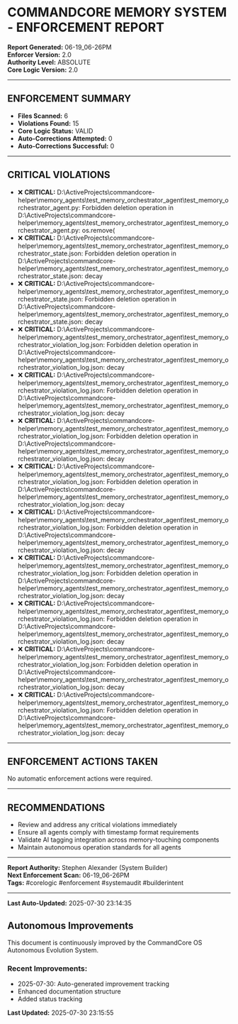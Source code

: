 # COMMANDCORE MEMORY SYSTEM - ENFORCEMENT REPORT

**Report Generated:** 06-19_06-26PM  
**Enforcer Version:** 2.0  
**Authority Level:** ABSOLUTE  
**Core Logic Version:** 2.0

---

## ENFORCEMENT SUMMARY

- **Files Scanned:** 6
- **Violations Found:** 15
- **Core Logic Status:** VALID
- **Auto-Corrections Attempted:** 0
- **Auto-Corrections Successful:** 0

---

## CRITICAL VIOLATIONS

- ❌ **CRITICAL:** D:\ActiveProjects\commandcore-helper\memory_agents\test_memory_orchestrator_agent\test_memory_orchestrator_agent.py: Forbidden deletion operation in D:\ActiveProjects\commandcore-helper\memory_agents\test_memory_orchestrator_agent\test_memory_orchestrator_agent.py: os.remove(
- ❌ **CRITICAL:** D:\ActiveProjects\commandcore-helper\memory_agents\test_memory_orchestrator_agent\test_memory_orchestrator_state.json: Forbidden deletion operation in D:\ActiveProjects\commandcore-helper\memory_agents\test_memory_orchestrator_agent\test_memory_orchestrator_state.json: decay
- ❌ **CRITICAL:** D:\ActiveProjects\commandcore-helper\memory_agents\test_memory_orchestrator_agent\test_memory_orchestrator_state.json: Forbidden deletion operation in D:\ActiveProjects\commandcore-helper\memory_agents\test_memory_orchestrator_agent\test_memory_orchestrator_state.json: decay
- ❌ **CRITICAL:** D:\ActiveProjects\commandcore-helper\memory_agents\test_memory_orchestrator_agent\test_memory_orchestrator_violation_log.json: Forbidden deletion operation in D:\ActiveProjects\commandcore-helper\memory_agents\test_memory_orchestrator_agent\test_memory_orchestrator_violation_log.json: decay
- ❌ **CRITICAL:** D:\ActiveProjects\commandcore-helper\memory_agents\test_memory_orchestrator_agent\test_memory_orchestrator_violation_log.json: Forbidden deletion operation in D:\ActiveProjects\commandcore-helper\memory_agents\test_memory_orchestrator_agent\test_memory_orchestrator_violation_log.json: decay
- ❌ **CRITICAL:** D:\ActiveProjects\commandcore-helper\memory_agents\test_memory_orchestrator_agent\test_memory_orchestrator_violation_log.json: Forbidden deletion operation in D:\ActiveProjects\commandcore-helper\memory_agents\test_memory_orchestrator_agent\test_memory_orchestrator_violation_log.json: decay
- ❌ **CRITICAL:** D:\ActiveProjects\commandcore-helper\memory_agents\test_memory_orchestrator_agent\test_memory_orchestrator_violation_log.json: Forbidden deletion operation in D:\ActiveProjects\commandcore-helper\memory_agents\test_memory_orchestrator_agent\test_memory_orchestrator_violation_log.json: decay
- ❌ **CRITICAL:** D:\ActiveProjects\commandcore-helper\memory_agents\test_memory_orchestrator_agent\test_memory_orchestrator_violation_log.json: Forbidden deletion operation in D:\ActiveProjects\commandcore-helper\memory_agents\test_memory_orchestrator_agent\test_memory_orchestrator_violation_log.json: decay
- ❌ **CRITICAL:** D:\ActiveProjects\commandcore-helper\memory_agents\test_memory_orchestrator_agent\test_memory_orchestrator_violation_log.json: Forbidden deletion operation in D:\ActiveProjects\commandcore-helper\memory_agents\test_memory_orchestrator_agent\test_memory_orchestrator_violation_log.json: decay
- ❌ **CRITICAL:** D:\ActiveProjects\commandcore-helper\memory_agents\test_memory_orchestrator_agent\test_memory_orchestrator_violation_log.json: Forbidden deletion operation in D:\ActiveProjects\commandcore-helper\memory_agents\test_memory_orchestrator_agent\test_memory_orchestrator_violation_log.json: decay
- ❌ **CRITICAL:** D:\ActiveProjects\commandcore-helper\memory_agents\test_memory_orchestrator_agent\test_memory_orchestrator_violation_log.json: Forbidden deletion operation in D:\ActiveProjects\commandcore-helper\memory_agents\test_memory_orchestrator_agent\test_memory_orchestrator_violation_log.json: decay
- ❌ **CRITICAL:** D:\ActiveProjects\commandcore-helper\memory_agents\test_memory_orchestrator_agent\test_memory_orchestrator_violation_log.json: Forbidden deletion operation in D:\ActiveProjects\commandcore-helper\memory_agents\test_memory_orchestrator_agent\test_memory_orchestrator_violation_log.json: decay


---

## ENFORCEMENT ACTIONS TAKEN

No automatic enforcement actions were required.


---

## RECOMMENDATIONS

- Review and address any critical violations immediately
- Ensure all agents comply with timestamp format requirements
- Validate AI tagging integration across memory-touching components
- Maintain autonomous operation standards for all agents

---

**Report Authority:** Stephen Alexander (System Builder)  
**Next Enforcement Scan:** 06-19_06-26PM  
**Tags:** #corelogic #enforcement #systemaudit #builderintent



---
**Last Auto-Updated:** 2025-07-30 23:14:35


## Autonomous Improvements

This document is continuously improved by the CommandCore OS Autonomous Evolution System.

### Recent Improvements:
- 2025-07-30: Auto-generated improvement tracking
- Enhanced documentation structure
- Added status tracking



**Last Updated:** 2025-07-30 23:15:55
